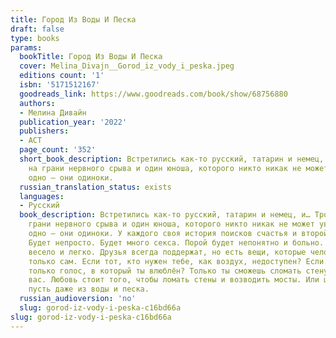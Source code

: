 ```yaml
---
title: Город Из Воды И Песка
draft: false
type: books
params:
  bookTitle: Город Из Воды И Песка
  cover: Melina_Divajn__Gorod_iz_vody_i_peska.jpeg
  editions count: '1'
  isbn: '5171512167'
  goodreads_link: https://www.goodreads.com/book/show/68756880
  authors:
  - Мелина Дивайн
  publication_year: '2022'
  publishers:
  - АСТ
  page_count: '352'
  short_book_description: Встретились как-то русский, татарин и немец, и… Трое мужчин
    на грани нервного срыва и один юноша, которого никто никак не может увидеть. Общее
    одно – они одиноки.
  russian_translation_status: exists
  languages:
  - Русский
  book_description: Встретились как-то русский, татарин и немец, и… Трое мужчин на
    грани нервного срыва и один юноша, которого никто никак не может увидеть. Общее
    одно – они одиноки. У каждого своя история поисков счастья и второй половинки.
    Будет непросто. Будет много секса. Порой будет непонятно и больно. Порой будет
    весело и легко. Друзья всегда поддержат, но есть вещи, которые человек может сделать
    только сам. Если тот, кто нужен тебе, как воздух, недоступен? Если у тебя есть
    только голос, в который ты влюблён? Только ты сможешь сломать стену, разделяющую
    вас. Любовь стоит того, чтобы ломать стены и возводить мосты. Или целые города,
    пусть даже из воды и песка.
  russian_audioversion: 'no'
  slug: gorod-iz-vody-i-peska-c16bd66a
slug: gorod-iz-vody-i-peska-c16bd66a
---
```

